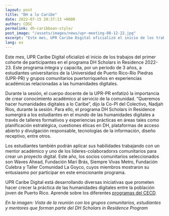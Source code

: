 ```yaml
---
layout: post
title: "DH a lo Caribe"
date: 2022-07-15 20:37:13 +0600
author: CDSC
permalink: dh-caribbean-style/
post_image: "/assets/images/news/upr-meeting-08-12-22.jpg"
excerpt: "Este mes, UPR Caribe Digital oficializó el inicio de los trabajos del primer cohorte de participantes en el programa DH Scholars in Residence 2022-23."
lang: es
---
```

<p>Este mes, UPR Caribe Digital oficializó el inicio de los trabajos del primer cohorte de participantes en el programa DH Scholars in Residence 2022-23. Este programa integra y capacita, por un periodo de 3 años, a estudiantes universitarios de la Universidad de Puerto Rico-Río Piedras (UPR-PR) y grupos comunitarios puertorriqueños en experiencias académicas relacionadas a las humanidades digitales.</p>
<p>Durante la sesión, el cuerpo docente de la UPR-PR enfatizó la importancia de crear conocimiento académico al servicio de la comunidad. “Queremos hacer humanidades digitales a lo Caribe”, dijo la Co-PI del Colectivo, Nadjah Ríos, durante la sesión. Para ello, el programa DH Scholars in Residence sumergirá a los estudiantes en el mundo de las humanidades digitales a través de talleres formativos y experiencias prácticas en áreas tales como planificación estratégica, cuestiones éticas en DH, plataformas de acceso abierto y divulgación responsable, tecnologías de la información, diseño receptivo, entre otros.</p>
<p>Los estudiantes también podrán aplicar sus habilidades trabajando con un mentor académico y uno de los líderes-colaboradorxs comunitarios para crear un proyecto digital. Este año, los socios comunitarios seleccionados son Waves Ahead, Fundación Mari Brás, Siempre Vivas Metro, Fundación Culebra y Taller Comunidad La Goyco, cuyos miembros mostraron su entusiasmo por participar en este emocionante programa.</p>
<p>UPR Caribe Digital está desarrollando diversas iniciativas que prometen hacer crecer la práctica de las humanidades digitales entre la población joven de Puerto Rico. Aprende sobre los diferentes <a href="http://cdscollective.org/es/programs/" target="_blank">programas del CECD</a>.</p>
<i>En la imagen: Vista de la reunión con los grupos comunitarios, estudiantes y mentores que forman parte del DH Scholars in Residence Program</i>
